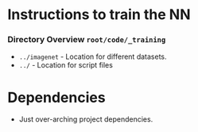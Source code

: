 # Instructions to train the NN

### Directory Overview `root/code/_training`
* `../imagenet` - Location for different datasets.
* `../` - Location for script files

# Dependencies
* Just over-arching project dependencies.
